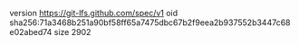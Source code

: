 version https://git-lfs.github.com/spec/v1
oid sha256:71a3468b251a90bf58ff65a7475dbc67b2f9eea2b937552b3447c68e02abed74
size 2902
